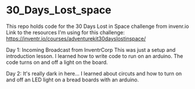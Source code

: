 # 30_Days_Lost_space
This repo holds code for the 30 Days Lost in Space challenge from invenr.io
Link to the resources I'm using for this challenge: https://inventr.io/courses/adventurekit30dayslostinspace/

Day 1: Incoming Broadcast from InventrCorp
  This was just a setup and introduction lesson. I learned how to write code to run on an arduino. The code turns on and off a light on the board.
  
Day 2: It's really dark in here...
  I learned about circuts and how to turn on and off an LED light on a bread boards with an arduino. 

